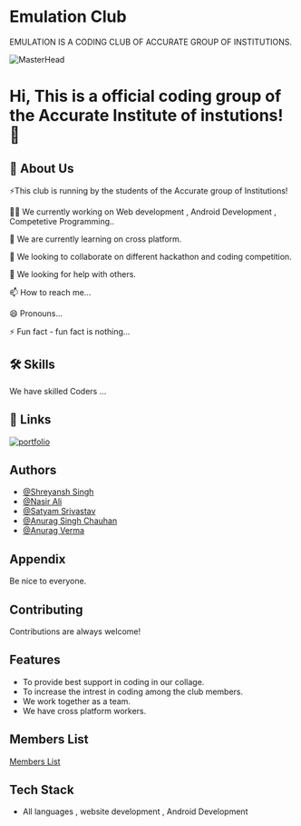 
# Emulation Club

EMULATION IS A CODING CLUB OF ACCURATE GROUP OF INSTITUTIONS.

![MasterHead](https://github.com/Nasir-buddy/Emulation-accurate/blob/main/emulation%20animated%20banner.gif)

# Hi, This is a official coding group of the Accurate Institute of instutions! 👋


## 🚀 About Us
⚡️This club is running by the students of the Accurate group of Institutions!



👩‍💻 We currently working on Web development , Android Development , Competetive Programming..

🧠 We are currently learning on cross platform.

👯‍ We looking to collaborate on different hackathon and coding competition.

🤔 We looking for help with others.

📫 How to reach me...

😄 Pronouns...

⚡️ Fun fact - fun fact is nothing...


## 🛠 Skills
We have skilled Coders ...


## 🔗 Links
[![portfolio](https://img.shields.io/badge/our_portfolio-000?style=for-the-badge&logo=ko-fi&logoColor=white)](https://github.com/Emulation-accurate/EmulationWebsite)

## Authors

- [@Shreyansh Singh](https://www.github.com/Shreyansh2407)
- [@Nasir Ali](https://www.github.com/nasir-buddy)
- [@Satyam Srivastav](https://github.com/lieftsatyamShrivastava)
- [@Anurag Singh Chauhan](https://www.github.com/anuragchauhan766)
- [@Anurag Verma](https://github.com/Anuragvermaaa)


## Appendix

Be nice to everyone.


## Contributing

Contributions are always welcome!

## Features
- To provide best support in coding in our collage.
- To increase the intrest in coding among the  club members.
- We work together as a team.
- We have cross platform workers.

## Members List

[Members List](https://linktodocumentation)

## Tech Stack

- All languages , website development , Android Development
